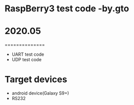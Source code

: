 # RaspBerry3 test code -by.gto
# 2020.05
==============
- UART test code
- UDP test code
# Target devices
- android device(Galaxy S9+)
- RS232
